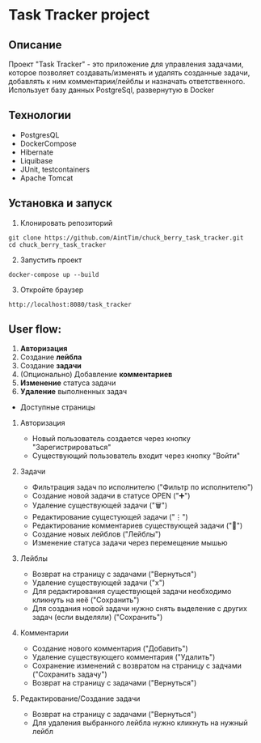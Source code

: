 # Task Tracker project

## Описание
Проект "Task Tracker" - это приложение для управления задачами, которое позволяет создавать/изменять и удалять созданные задачи, добавлять к ним комментарии/лейблы и назначать ответственного. 
Использует базу данных PostgreSql, развернутую в Docker

## Технологии
- PostgresQL
- DockerCompose
- Hibernate
- Liquibase
- JUnit, testcontainers
- Apache Tomcat

## Установка и запуск
1. Клонировать репозиторий
```
git clone https://github.com/AintTim/chuck_berry_task_tracker.git
cd chuck_berry_task_tracker
```
2. Запустить проект
```
docker-compose up --build
```
3. Откройте браузер
```
http://localhost:8080/task_tracker
```

## User flow:
1. **Авторизация**
2. Создание **лейбла**
3. Создание **задачи**
4. (Опционально) Добавление **комментариев**
5. **Изменение** статуса задачи
6. **Удаление** выполненных задач

- Доступные страницы
1. Авторизация
   - Новый пользователь создается через кнопку "Зарегистрироваться"
   - Существующий пользователь входит через кнопку "Войти"

2. Задачи
   - Фильтрация задач по исполнителю ("Фильтр по исполнителю")
   - Создание новой задачи в статусе OPEN ("➕")
   - Удаление существующей задачи ("🗑️")
   - Редактирование сущестующей задачи ("⋮")
   - Редактирование комментариев существующей задачи ("💬")
   - Создание новых лейблов ("Лейблы")
   - Изменение статуса задачи через перемещение мышью

 3. Лейблы
    - Возврат на страницу с задачами ("Вернуться")
    - Удаление существующей задачи ("х")
    - Для редактирования существующей задачи необходимо кликнуть на неё ("Сохранить")
    - Для создания новой задачи нужно снять выделение с других задач (если выделяли) ("Сохранить")

  4. Комментарии
     - Создание нового комментария ("Добавить")
     - Удаление существующего комментария ("Удалить")
     - Сохранение изменений с возвратом на страницу с задчами ("Сохранить задачу")
     - Возврат на страницу с задачами ("Вернуться")

   5. Редактирование/Создание задачи
      - Возврат на страницу с задачами ("Вернуться")
      - Для удаления выбранного лейбла нужно кликнуть на нужный лейбл
   
